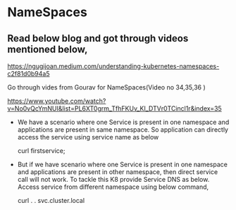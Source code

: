 # NameSpaces

## Read below blog and got through videos mentioned below,

https://ngugijoan.medium.com/understanding-kubernetes-namespaces-c2f81d0b94a5

Go through vides from Gourav for NameSpaces(Video no 34,35,36 )

https://www.youtube.com/watch?v=No0vQcYmNUI&list=PL6XT0grm_TfhFKUv_KI_DTVr0TCincl1r&index=35

* We have a scenario where one Service is present in one namespace and applications are present in same namespace.
  So application can directly access the service using service name as below

    curl firstservice;

* But if we have  scenario where one Service is present in one namespace and applications are present in other namespace, then
  direct service call will not work. 
  To tackle this K8 provide Service DNS as below. Access service from different namespace using below command,

   curl <servicename>. <namespacename>. svc.cluster.local
